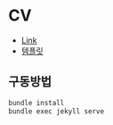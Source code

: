 # CV

* [Link](https://minjaekkk.github.io)
* [템플릿](https://github.com/sproogen/modern-resume-theme)

## 구동방법

```bash
bundle install
bundle exec jekyll serve
```

